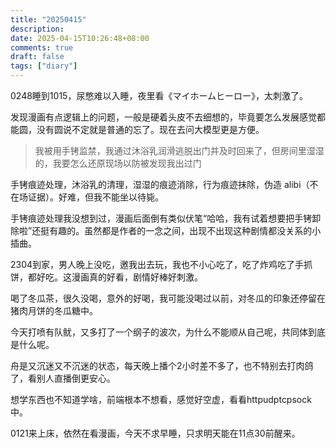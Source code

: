 ```yaml
---
title: "20250415"
description: 
date: 2025-04-15T10:26:48+08:00
comments: true
draft: false
tags: ["diary"]
---
```

0248睡到1015，尿憋难以入睡，夜里看《マイホームヒーロー》，太刺激了。

发现漫画有点逻辑上的问题，一般是硬着头皮不去细想的，毕竟要怎么发展感觉都能圆，没有圆说不定就是普通的忘了。现在去问大模型更是方便。

>我被用手铐监禁，我通过沐浴乳润滑逃脱出门并及时回来了，但房间里湿湿的，我要怎么还原现场以防被发现我出过门

手铐痕迹处理，沐浴乳的清理，湿湿的痕迹消除，行为痕迹抹除，伪造 alibi（不在场证据）。好难，但我不能坐以待毙。

手铐痕迹处理我没想到过，漫画后面倒有类似伏笔“哈哈，我有试着想要把手铐卸除啦”还挺有趣的。虽然都是作者的一念之间，出现不出现这种剧情都没关系的小插曲。

2304到家，男人晚上没吃，邀我出去玩，我也不小心吃了，吃了炸鸡吃了手抓饼，都好吃。这漫画真的好看，剧情好棒好刺激。

喝了冬瓜茶，很久没喝，意外的好喝，我可能没喝过以前，对冬瓜的印象还停留在猪肉月饼的冬瓜糖中。

今天打喷有队鱿，又多打了一个纲子的波次，为什么不能顺从自己呢，共同体到底是什么呢。

舟是又沉迷又不沉迷的状态，每天晚上播个2小时差不多了，也不特别去打肉鸽了，看别人直播倒更安心。

想学东西也不知道学啥，前端根本不想看，感觉好空虚，看看httpudptcpsock中。

0121来上床，依然在看漫画，今天不求早睡，只求明天能在11点30前醒来。
